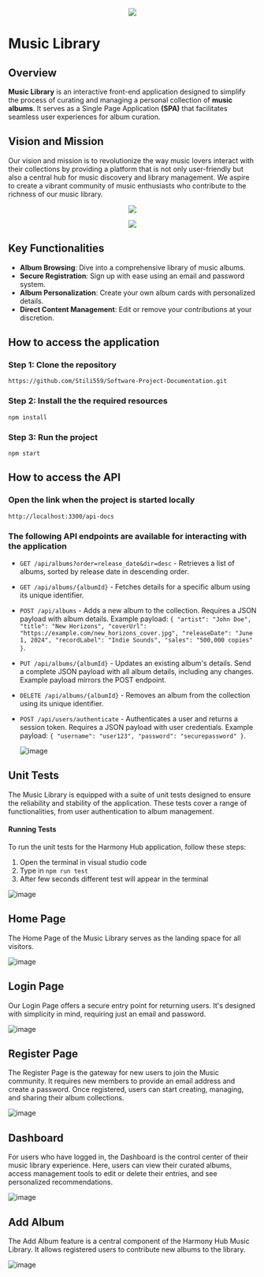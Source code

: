 <div align="center">
<img src="https://github.com/Stili559/Software-Project-Documentation/assets/80035053/3fa9179c-13e9-4359-b7da-62beb7ef2e5d">
</div>

# Music Library
  
## Overview

**Music Library** is an interactive front-end application designed to simplify the process of curating and managing a personal collection of **music albums**. It serves as a Single Page Application **(SPA)** that facilitates seamless user experiences for album curation.

## Vision and Mission

Our vision and mission is to revolutionize the way music lovers interact with their collections by providing a platform that is not only user-friendly but also a central hub for music discovery and library management. We aspire to create a vibrant community of music enthusiasts who contribute to the richness of our music library.

<p align="center">
  <img src="https://img.shields.io/badge/Language-HTML%20%7C%20CSS%20%7C%20Node.js%20%7C%20Express.js%20%7C%20Chai%20%7C%20Mocha-blue?style=flat-square">
</p>

<p align="center">
 <img src="https://github.com/Stili559/Software-Project-Documentation/assets/80035053/433b8697-b5c4-43c9-91a4-18a630208371">
</p>

## Key Functionalities

- **Album Browsing**: Dive into a comprehensive library of music albums.
- **Secure Registration**: Sign up with ease using an email and password system.
- **Album Personalization**: Create your own album cards with personalized details.
- **Direct Content Management**: Edit or remove your contributions at your discretion.

## How to access the application 
### Step 1: Clone the repository

```shell
https://github.com/Stili559/Software-Project-Documentation.git
```

### Step 2: Install the the required resources

```shell
npm install
```

### Step 3: Run the project

```shell
npm start
```

## How to access the API
### Open the link when the project is started locally

```shell
http://localhost:3300/api-docs
```

### The following API endpoints are available for interacting with the application

- `GET /api/albums?order=release_date&dir=desc` - Retrieves a list of albums, sorted by release date in descending order.
- `GET /api/albums/{albumId}` - Fetches details for a specific album using its unique identifier.
- `POST /api/albums` - Adds a new album to the collection. Requires a JSON payload with album details. Example payload: `{ "artist": "John Doe", "title": "New Horizons", "coverUrl": "https://example.com/new_horizons_cover.jpg", "releaseDate": "June 1, 2024", "recordLabel": "Indie Sounds", "sales": "500,000 copies" }`.
- `PUT /api/albums/{albumId}` - Updates an existing album's details. Send a complete JSON payload with all album details, including any changes. Example payload mirrors the POST endpoint.
- `DELETE /api/albums/{albumId}` - Removes an album from the collection using its unique identifier.
- `POST /api/users/authenticate` - Authenticates a user and returns a session token. Requires a JSON payload with user credentials. Example payload: `{ "username": "user123", "password": "securepassword" }`.

  ![image](https://github.com/Stili559/Software-Project-Documentation/assets/80035053/2e8620f3-37e6-488c-ac4c-bf9972d78fc7)

## Unit Tests
The Music Library is equipped with a suite of unit tests designed to ensure the reliability and stability of the application. These tests cover a range of functionalities, from user authentication to album management.

#### Running Tests

To run the unit tests for the Harmony Hub application, follow these steps:

1. Open the terminal in visual studio code
3. Type in ```npm run test```
4. After few seconds different test will appear in the terminal

![image](https://github.com/Stili559/Software-Project-Documentation/assets/80035053/352fd3cd-c9fc-428a-b78b-dae7576224b5)

## Home Page

The Home Page of the Music Library serves as the landing space for all visitors. 

![image](https://github.com/Stili559/Software-Project-Documentation/assets/80035053/606ba46c-2811-433e-92b9-8702fffc87e8)

## Login Page

Our Login Page offers a secure entry point for returning users. It's designed with simplicity in mind, requiring just an email and password.

![image](https://github.com/Stili559/Software-Project-Documentation/assets/80035053/75c3324c-7675-4a1d-adb2-d484c9e17dbb)

## Register Page

The Register Page is the gateway for new users to join the Music community. It requires new members to provide an email address and create a password. Once registered, users can start creating, managing, and sharing their album collections.

![image](https://github.com/Stili559/Software-Project-Documentation/assets/80035053/2c7b34fb-5cfb-42f5-9cf8-8474f0484487)

## Dashboard

For users who have logged in, the Dashboard is the control center of their music library experience. Here, users can view their curated albums, access management tools to edit or delete their entries, and see personalized recommendations. 

![image](https://github.com/Stili559/Software-Project-Documentation/assets/80035053/92434afe-cc8e-4e1f-8f11-4257ba6c68da)

## Add Album
The Add Album feature is a central component of the Harmony Hub Music Library. It allows registered users to contribute new albums to the library.

![image](https://github.com/Stili559/Software-Project-Documentation/assets/80035053/cbaad971-4775-4f03-bbb4-573b1a3a04e1)

